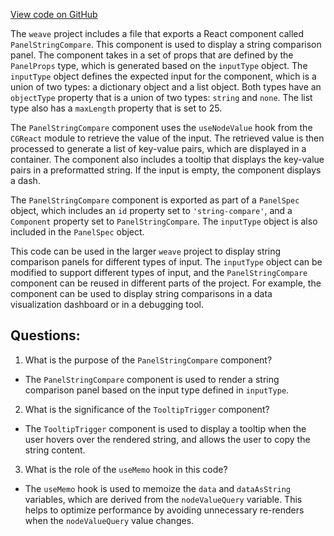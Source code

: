 [View code on GitHub](https://github.com/wandb/weave/weave-js/src/components/Panel2/PanelStringCompare.tsx)

The `weave` project includes a file that exports a React component called `PanelStringCompare`. This component is used to display a string comparison panel. The component takes in a set of props that are defined by the `PanelProps` type, which is generated based on the `inputType` object. The `inputType` object defines the expected input for the component, which is a union of two types: a dictionary object and a list object. Both types have an `objectType` property that is a union of two types: `string` and `none`. The list type also has a `maxLength` property that is set to 25.

The `PanelStringCompare` component uses the `useNodeValue` hook from the `CGReact` module to retrieve the value of the input. The retrieved value is then processed to generate a list of key-value pairs, which are displayed in a container. The component also includes a tooltip that displays the key-value pairs in a preformatted string. If the input is empty, the component displays a dash.

The `PanelStringCompare` component is exported as part of a `PanelSpec` object, which includes an `id` property set to `'string-compare'`, and a `Component` property set to `PanelStringCompare`. The `inputType` object is also included in the `PanelSpec` object.

This code can be used in the larger `weave` project to display string comparison panels for different types of input. The `inputType` object can be modified to support different types of input, and the `PanelStringCompare` component can be reused in different parts of the project. For example, the component can be used to display string comparisons in a data visualization dashboard or in a debugging tool.
## Questions: 
 1. What is the purpose of the `PanelStringCompare` component?
- The `PanelStringCompare` component is used to render a string comparison panel based on the input type defined in `inputType`.

2. What is the significance of the `TooltipTrigger` component?
- The `TooltipTrigger` component is used to display a tooltip when the user hovers over the rendered string, and allows the user to copy the string content.

3. What is the role of the `useMemo` hook in this code?
- The `useMemo` hook is used to memoize the `data` and `dataAsString` variables, which are derived from the `nodeValueQuery` variable. This helps to optimize performance by avoiding unnecessary re-renders when the `nodeValueQuery` value changes.